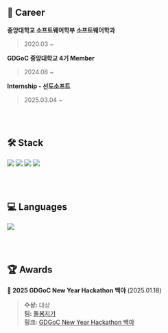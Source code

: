 ## 💼 Career
**중앙대학교 소프트웨어학부 소프트웨어학과**  
> 2020.03 ~

**GDGoC 중앙대학교 4기 Member**
> 2024.08 ~

**Internship - 선도소프트**  
> 2025.03.04 ~ 

<br>
<br>

  
## 🛠 Stack
<p>
    <img src="https://img.shields.io/badge/Spring%20Boot-6DB33F?style=flat&logo=Spring&logoColor=white"/>
    <img src="https://img.shields.io/badge/MySQL-4479A1?style=flat&logo=MySQL&logoColor=white"/>
    <img src="https://img.shields.io/badge/Docker-2496ED?style=flat&logo=Docker&logoColor=white"/>
    <img src="https://img.shields.io/badge/Amazon%20Web%20Services-232F3E?style=flat&logo=Amazon%20Web%20Services&logoColor=white"/>
</p>

<br>
<br>


## 💻 Languages
<p align="left">
  <img src="https://github-readme-stats.vercel.app/api/top-langs/?username=Hyun0828&layout=compact&theme=dark" />
</p>

<br>
<br>


## 🏆 Awards
**🏅 2025 GDGoC New Year Hackathon 백야** (2025.01.18)  
> **수상:** 대상  
> **팀:** [돌봄지기](https://nine-grade-d65.notion.site/22-17eb5a1edfe480f89ad6fbd4935ad688?pvs=4)  
> **링크:** [GDGoC New Year Hackathon 백야](https://pangmoo.notion.site/2025-GDGoC-KR-HACKATHON-f06eb012ef3741c2bf2bf3c6b8009a54)  
